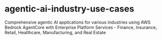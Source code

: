 # agentic-ai-industry-use-cases
Comprehensive agentic AI applications for various industries using AWS Bedrock AgentCore with Enterprise Platform Services - Finance, Insurance, Retail, Healthcare, Manufacturing, and Real Estate
